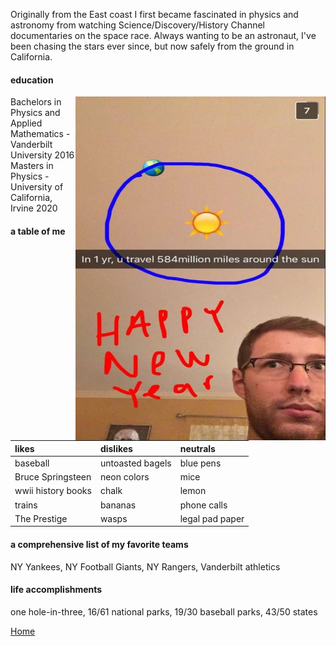 
Originally from the East coast I first became fascinated in physics and astronomy
from watching Science/Discovery/History Channel documentaries on the space race. Always wanting to be
an astronaut, I've been chasing the stars ever since, but now safely from the ground in California.

#### education

<img align="right" src= "./images/IndvPagePhotos/happynewyear.jpg" width="400" height="550">

Bachelors in Physics and Applied Mathematics - Vanderbilt University 2016
<br>
Masters in Physics - University of California, Irvine 2020


#### a table of me

|          likes          |     dislikes      |    neutrals     |
|:------------------------|:------------------|:----------------|
| baseball                | untoasted bagels  | blue pens       |
| Bruce Springsteen       | neon colors       | mice            |
| wwii history books      | chalk             | lemon           |
| trains                  | bananas           | phone calls     |
| The Prestige            | wasps             | legal pad paper |


#### a comprehensive list of my favorite teams

NY Yankees, NY Football Giants, NY Rangers, Vanderbilt athletics

#### life accomplishments

one hole-in-three, 16/61 national parks, 19/30 baseball parks, 43/50 states

[Home](./)
